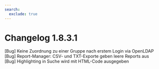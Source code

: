 ```yaml
---
search:
  exclude: true
---
```

# Changelog 1.8.3.1
<!-- cSpell:disable -->
<!-- markdownlint-disable MD052 -->
[Bug]           Keine Zuordnung zu einer Gruppe nach erstem Login via OpenLDAP<br>
[Bug]           Report-Manager: CSV- und TXT-Exporte geben leere Reports aus<br>
[Bug]           Highlighting in Suche wird mit HTML-Code ausgegeben<br>
